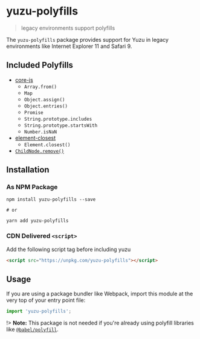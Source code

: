 # yuzu-polyfills

> legacy environments support polyfills

The `yuzu-polyfills` package provides support for Yuzu in legacy environments like Internet Explorer 11 and Safari 9.

## Included Polyfills

- [core-js](https://www.npmjs.com/package/core-js)
  - `Array.from()`
  - `Map`
  - `Object.assign()`
  - `Object.entries()`
  - `Promise`
  - `String.prototype.includes`
  - `String.prototype.startsWith`
  - `Number.isNaN`
- [element-closest](https://www.npmjs.com/package/element-closest)
  - `Element.closest()`
- [`ChildNode.remove()`](https://developer.mozilla.org/en-US/docs/Web/API/ChildNode/remove)

## Installation

### As NPM Package

```
npm install yuzu-polyfills --save

# or

yarn add yuzu-polyfills
```

### CDN Delivered `<script>`

Add the following script tag before including yuzu

```html
<script src="https://unpkg.com/yuzu-polyfills"></script>
```

## Usage

If you are using a package bundler like Webpack, import this module at the very top of your entry point file:

```js
import 'yuzu-polyfills';
```

!> **Note:** This package is not needed if you're already using polyfill libraries like [`@babel/polyfill`](https://babeljs.io/docs/en/babel-polyfill).
